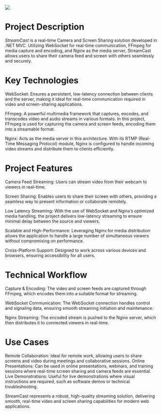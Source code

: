 <div>
    <img src="https://readme-typing-svg.demolab.com/?pause=1&size=50&color=f75c7e&center=True&width=1200&height=120&vCenter=True&lines=Click+the+⭐+Star+please .;Any+questions+can+be+asked+in+Issue." />
</div>

# Project Description
*StreamCast* is a real-time Camera and Screen Sharing solution developed in .NET MVC. Utilizing WebSocket for real-time communication, FFmpeg for media capture and encoding, and Nginx as the media server, StreamCast allows users to share their camera feed and screen with others seamlessly and securely.

# Key Technologies

WebSocket: Ensures a persistent, low-latency connection between clients and the server, making it ideal for real-time communication required in video and screen-sharing applications.

FFmpeg: A powerful multimedia framework that captures, encodes, and transcodes video and audio streams in various formats. In this project, FFmpeg is used for capturing the camera and screen feeds, encoding them into a streamable format.

Nginx: Acts as the media server in this architecture. With its RTMP (Real-Time Messaging Protocol) module, Nginx is configured to handle incoming video streams and distribute them to clients efficiently.

# Project Features

Camera Feed Streaming: Users can stream video from their webcam to viewers in real-time.

Screen Sharing: Enables users to share their screen with others, providing a seamless way to present information or collaborate remotely.

Low Latency Streaming: With the use of WebSocket and Nginx’s optimized media handling, the project delivers low-latency streaming to ensure minimal delay between the source and viewers.

Scalable and High-Performance: Leveraging Nginx for media distribution allows the application to handle a large number of simultaneous viewers without compromising on performance.

Cross-Platform Support: Designed to work across various devices and browsers, ensuring accessibility for all users.

# Technical Workflow

Capture & Encoding: The video and screen feeds are captured through FFmpeg, which encodes them into a suitable format for streaming.

WebSocket Communication: The WebSocket connection handles control and signaling data, ensuring smooth streaming initiation and maintenance.

Nginx Streaming: The encoded stream is pushed to the Nginx server, which then distributes it to connected viewers in real-time.

# Use Cases

Remote Collaboration: Ideal for remote work, allowing users to share screens and video during meetings and collaborative sessions.
Online Presentations: Can be used in online presentations, webinars, and training sessions where real-time screen sharing and camera feeds are essential.
Live Demonstrations: Useful for live demonstrations where visual instructions are required, such as software demos or technical troubleshooting.

StreamCast represents a robust, high-quality streaming solution, delivering smooth, real-time video and screen sharing capabilities for modern web applications.
